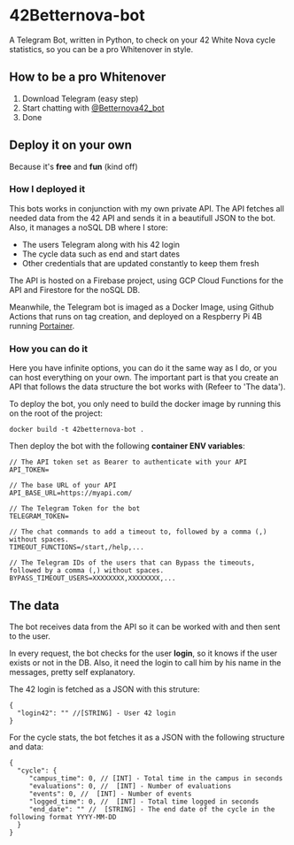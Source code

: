# 42Betternova-bot
A Telegram Bot, written in Python, to check on your 42 White Nova cycle statistics, so you can be a pro Whitenover in style.

## How to be a pro Whitenover

1. Download Telegram (easy step)
2. Start chatting with [@Betternova42_bot](https://t.me/Betternova42_bot)
3. Done

## Deploy it on your own
Because it's **free** and **fun** (kind off)

### How I deployed it
This bots works in conjunction with my own private API. The API fetches all needed data from the 42 API and sends it in a beautifull JSON to the bot. Also, it manages a noSQL DB where I store:

- The users Telegram along with his 42 login
- The cycle data such as end and start dates
- Other credentials that are updated constantly to keep them fresh

The API is hosted on a Firebase project, using GCP Cloud Functions for the API and Firestore for the noSQL DB.

Meanwhile, the Telegram bot is imaged as a Docker Image, using Github Actions that runs on tag creation, and deployed on a Respberry Pi 4B running [Portainer](https://www.portainer.io/).

### How you can do it
Here you have infinite options, you can do it the same way as I do, or you can host everything on your own. The important part is that you create an API that follows the data structure the bot works with (Refeer to 'The data').

To deploy the bot, you only need to build the docker image by running this on the root of the project:

``` docker build -t 42betternova-bot . ```

Then deploy the bot with the following **container ENV variables**:
```
// The API token set as Bearer to authenticate with your API
API_TOKEN=

// The base URL of your API
API_BASE_URL=https://myapi.com/

// The Telegram Token for the bot
TELEGRAM_TOKEN=

// The chat commands to add a timeout to, followed by a comma (,) without spaces.
TIMEOUT_FUNCTIONS=/start,/help,...

// The Telegram IDs of the users that can Bypass the timeouts, followed by a comma (,) without spaces.
BYPASS_TIMEOUT_USERS=XXXXXXXX,XXXXXXXX,...
```

## The data
The bot receives data from the API so it can be worked with and then sent to the user.

In every request, the bot checks for the user **login**, so it knows if the user exists or not in the DB. Also, it need the login to call him by his name in the messages, pretty self explanatory.

The 42 login is fetched as a JSON with this struture:
``` JS
{
  "login42": "" //[STRING] - User 42 login
}
```

For the cycle stats, the bot fetches it as a JSON with the following structure and data:
``` JS
{
  "cycle": {
     "campus_time": 0, // [INT] - Total time in the campus in seconds
     "evaluations": 0, //  [INT] - Number of evaluations 
     "events": 0, //  [INT] - Number of events 
     "logged_time": 0, //  [INT] - Total time logged in seconds
     "end_date": "" //  [STRING] - The end date of the cycle in the following format YYYY-MM-DD
  }
}

```
